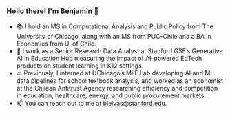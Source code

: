 ### Hello there! I'm Benjamin 👋

* 📚 I hold an MS in Computational Analysis and Public Policy from The University of Chicago, along with an MS from PUC-Chile and a BA in Economics from U. of Chile.
* 💼 I work as a Senior Research Data Analyst at Stanford GSE’s Generative AI in Education Hub measuring the impact of AI-powered EdTech products on student learning in K12 settings.
* 🔙 Previously, I interned at UChicago’s MiiE Lab developing AI and ML data pipelines for school textbook analysis, and worked as an economist at the Chilean Antitrust Agency researching efficiency and competition in education, healthcare, energy, and public procurement markets.
* 📫 You can reach out to me at bleivas@stanford.edu.
